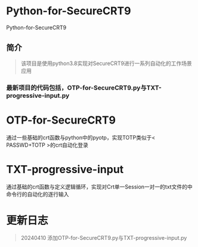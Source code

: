 # Python-for-SecureCRT9
Python-for-SecureCRT9
## 简介
> 该项目是使用python3.8实现对SecureCRT9进行一系列自动化的工作场景应用

### 最新项目的代码包括，OTP-for-SecureCRT9.py与TXT-progressive-input.py

# OTP-for-SecureCRT9
通过一些基础的crt函数与python中的pyotp，实现TOTP类似于< PASSWD+TOTP >的crt自动化登录

# TXT-progressive-input
通过基础的crt函数与定义逻辑循环，实现对Crt单一Session一对一的txt文件的中命令行的自动化的逐行输入

# 更新日志
> 20240410 添加OTP-for-SecureCRT9.py与TXT-progressive-input.py
